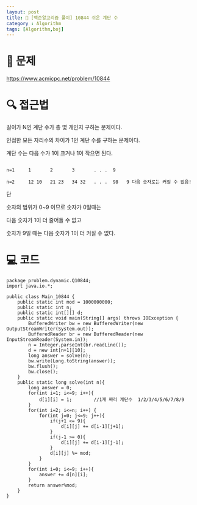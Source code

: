 ```yaml
---
layout: post
title: 📖 [백준알고리즘 풀이] 10844 쉬운 계단 수
category : Algorithm
tags: [Algorithm,boj]
---
```

# 📖 문제
https://www.acmicpc.net/problem/10844

# 🔍 접근법
길이가 N인 계단 수가 총 몇 개인지 구하는 문제이다.

인접한 모든 자리수의 차이가 1인 계단 수를 구하는 문제이다.

계단 수는 다음 수가 1이 크거나 1이 작으면 된다.

```

n=1     1       2       3       . . .  9 

n=2     12 10   21 23   34 32   . . .  98   9 다음 숫자로는 커질 수 없음!

```

단

숫자의 범위가 0~9 이므로 숫자가 0일때는 

다음 숫자가 1이 더 줄어들 수 없고

숫자가 9일 때는 다음 숫자가 1이 더 커질 수 없다.

# 💻 코드

```
package problem.dynamic.Q10844;
import java.io.*;

public class Main_10844 {
    public static int mod = 1000000000;
    public static int n;
    public static int[][] d;
    public static void main(String[] args) throws IOException {
        BufferedWriter bw = new BufferedWriter(new OutputStreamWriter(System.out));
        BufferedReader br = new BufferedReader(new InputStreamReader(System.in));
        n = Integer.parseInt(br.readLine());
        d = new int[n+1][10];
        long answer = solve(n);
        bw.write(Long.toString(answer));
        bw.flush();
        bw.close();
    }
    public static long solve(int n){
        long answer = 0;
        for(int i=1; i<=9; i++){
            d[1][i] = 1;        //1개 짜리 계단수  1/2/3/4/5/6/7/8/9
        }
        for(int i=2; i<=n; i++) {
            for(int j=0; j<=9; j++){
                if(j+1 <= 9){
                    d[i][j] += d[i-1][j+1];
                }
                if(j-1 >= 0){
                    d[i][j] += d[i-1][j-1];
                }
                d[i][j] %= mod;
            }
        }
        for(int i=0; i<=9; i++){
            answer += d[n][i];
        }
        return answer%mod;
    }
}

```